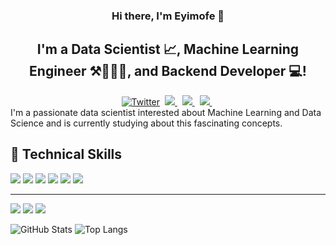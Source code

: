 <h3 align="center">
Hi there, I'm Eyimofe 👋
</h3>

<h2 align="center">
I'm a Data Scientist 📈, Machine Learning Engineer ⚒️👨🏽‍💻, and Backend Developer 💻!
</h2> 



<div align="center" dir="auto">
<a href="https://twitter.com/_theweirdnerd" rel="nofollow"><img src="https://camo.githubusercontent.com/5d03c86f6a75f7cbe80d135d9162fbf6dc46a31253cf30a8e9bb8279b4d574d3/68747470733a2f2f696d672e736869656c64732e696f2f62616467652f547769747465722d3144413146323f7374796c653d666f722d7468652d6261646765266c6f676f3d74776974746572266c6f676f436f6c6f723d7768697465" alt="Twitter" data-canonical-src="https://img.shields.io/badge/Twitter-1DA1F2?style=for-the-badge&amp;logo=twitter&amp;logoColor=white" style="max-width: 100%;"></a>&nbsp;
<a href="https://www.linkedin.com/in/eyimofep/" rel="nofollow">
<img src="https://img.shields.io/badge/LinkedIn-blue?style=for-the-badge&logo=linkedin&labelColor=blue" style="max-width: 100%;">
</a>&nbsp;
<a href="https://www.kaggle.com/eyimofeapinnick" rel="nofollow">
<img src="https://img.shields.io/badge/Kaggle-035a7d?style=for-the-badge&logo=kaggle&logoColor=white" style="max-width: 100%;">
</a>&nbsp;
<a href="mailto:eyimofepinick@gmail.com" target="_blank">
<img src="https://img.shields.io/badge/Gmail-D14836?style=for-the-badge&logo=gmail&logoColor=white" style="max-width: 100%;">
</a>&nbsp;
</div>
I'm a passionate data scientist interested about Machine Learning and Data Science and is currently studying about this fascinating concepts. 

## 💼 Technical Skills
![](https://img.shields.io/badge/Code-Python-informational?style=flat&logo=Python&color=003B57)
![](https://img.shields.io/badge/Code-HTML5-informational?style=flat&logo=HTML5&color=E34F26)
![](https://img.shields.io/badge/Code-Django-informational?style=flat&logo=Django&color=darkgreen)
![](https://img.shields.io/badge/Code-FastAPI-informational?style=flat&logo=FastAPI&color=00C7B7)
![](https://img.shields.io/badge/Code-Pandas-informational?style=flat&logo=Pandas&color=blue)
![](https://img.shields.io/badge/Code-Numpy-informational?style=flat&logo=Numpy&color=blue)

___
![](https://img.shields.io/badge/Tools-Heroku-informational?style=flat&logo=Heroku&color=430098)
![](https://img.shields.io/badge/Tools-Git-informational?style=flat&logo=Git&color=F05032)
![](https://img.shields.io/badge/Tools-GitHub-informational?style=flat&logo=GitHub&color=181717)

![GitHub Stats](https://github-readme-stats.vercel.app/api?username=eyimofep)
![Top Langs](https://github-readme-stats.vercel.app/api/top-langs/?username=eyimofep&layout=compact)

<!--
**EyimofeP/EyimofeP** is a ✨ _special_ ✨ repository because its `README.md` (this file) appears on your GitHub profile.

Here are some ideas to get you started:

- 🔭 I’m currently working on ...
- 🌱 I’m currently learning ...
- 👯 I’m looking to collaborate on ...
- 🤔 I’m looking for help with ...
- 💬 Ask me about ...
- 📫 How to reach me: ...
- 😄 Pronouns: ...
- ⚡ Fun fact: ...
-->
